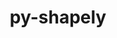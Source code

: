 ---
title: "py-shapely"
layout: cache
categories: [package, develop]
meta: {"compilers": ["apple-clang@16.0.0", "gcc@13.2.0"], "num_specs": 22, "num_specs_by_stack": {"ml-darwin-aarch64-mps": 9, "ml-linux-aarch64-cpu": 7, "ml-linux-aarch64-cuda": 7, "ml-linux-x86_64-cpu": 6, "ml-linux-x86_64-cuda": 6, "root": 22}, "oss": ["sequoia", "ubuntu24.04"], "platforms": ["darwin", "linux"], "stacks": ["ml-darwin-aarch64-mps", "ml-linux-aarch64-cpu", "ml-linux-aarch64-cuda", "ml-linux-x86_64-cpu", "ml-linux-x86_64-cuda", "root"], "targets": ["aarch64", "x86_64_v3"], "versions": ["2.1.0"]}
spec_details: [{"compiler": "apple-clang@16.0.0", "hash": "2drxqq2flk6ilfu77my7w4vqwwlyqeiu", "os": "sequoia", "platform": "darwin", "size": "-", "stacks": ["ml-darwin-aarch64-mps", "root"], "target": "aarch64", "variants": ["build_system=python_pip"], "versions": ["2.1.0"]}, {"compiler": "apple-clang@16.0.0", "hash": "6oikdenlxv5ffc6mrytsrq3eomlpigmt", "os": "sequoia", "platform": "darwin", "size": "-", "stacks": ["ml-darwin-aarch64-mps", "root"], "target": "aarch64", "variants": ["build_system=python_pip"], "versions": ["2.1.0"]}, {"compiler": "gcc@13.2.0", "hash": "6p2brmviw3tplphp566c4yefhgyfznwr", "os": "ubuntu24.04", "platform": "linux", "size": "-", "stacks": ["ml-linux-aarch64-cpu", "ml-linux-aarch64-cuda", "root"], "target": "aarch64", "variants": ["build_system=python_pip"], "versions": ["2.1.0"]}, {"compiler": "gcc@13.2.0", "hash": "7qrkynba2xkso7sr7sa4ln57fcg5p2ae", "os": "ubuntu24.04", "platform": "linux", "size": "-", "stacks": ["ml-linux-aarch64-cpu", "ml-linux-aarch64-cuda", "root"], "target": "aarch64", "variants": ["build_system=python_pip"], "versions": ["2.1.0"]}, {"compiler": "apple-clang@16.0.0", "hash": "b5ig4kzf4gfci4dwmczexci5isnmoffn", "os": "sequoia", "platform": "darwin", "size": "-", "stacks": ["ml-darwin-aarch64-mps", "root"], "target": "aarch64", "variants": ["build_system=python_pip"], "versions": ["2.1.0"]}, {"compiler": "apple-clang@16.0.0", "hash": "bk2s3kypt7yr6lpea5h64ggmo3ofyiz6", "os": "sequoia", "platform": "darwin", "size": "-", "stacks": ["ml-darwin-aarch64-mps", "root"], "target": "aarch64", "variants": ["build_system=python_pip"], "versions": ["2.1.0"]}, {"compiler": "gcc@13.2.0", "hash": "d3hd3pmv3n5mwgwifeajecg2yknmhy4l", "os": "ubuntu24.04", "platform": "linux", "size": "-", "stacks": ["ml-linux-x86_64-cpu", "ml-linux-x86_64-cuda", "root"], "target": "x86_64_v3", "variants": ["build_system=python_pip"], "versions": ["2.1.0"]}, {"compiler": "gcc@13.2.0", "hash": "hzwsggqsrlrdjrmjmcqck3pvvq27bxib", "os": "ubuntu24.04", "platform": "linux", "size": "-", "stacks": ["ml-linux-aarch64-cpu", "ml-linux-aarch64-cuda", "root"], "target": "aarch64", "variants": ["build_system=python_pip"], "versions": ["2.1.0"]}, {"compiler": "apple-clang@16.0.0", "hash": "kgb76wdbwkj5nahkzx7ezphnjoyijy7r", "os": "sequoia", "platform": "darwin", "size": "-", "stacks": ["ml-darwin-aarch64-mps", "root"], "target": "aarch64", "variants": ["build_system=python_pip"], "versions": ["2.1.0"]}, {"compiler": "gcc@13.2.0", "hash": "khv73k6owc3r2z4uacdjmnw4lcu73rmh", "os": "ubuntu24.04", "platform": "linux", "size": "-", "stacks": ["ml-linux-x86_64-cpu", "ml-linux-x86_64-cuda", "root"], "target": "x86_64_v3", "variants": ["build_system=python_pip"], "versions": ["2.1.0"]}, {"compiler": "gcc@13.2.0", "hash": "kwbn5a7adqb3v3kxpl3junyxdi2zjwck", "os": "ubuntu24.04", "platform": "linux", "size": "-", "stacks": ["ml-linux-aarch64-cpu", "ml-linux-aarch64-cuda", "root"], "target": "aarch64", "variants": ["build_system=python_pip"], "versions": ["2.1.0"]}, {"compiler": "gcc@13.2.0", "hash": "kwptphvncqbvrivbtodcq6wag5q7s3aj", "os": "ubuntu24.04", "platform": "linux", "size": "-", "stacks": ["ml-linux-aarch64-cpu", "ml-linux-aarch64-cuda", "root"], "target": "aarch64", "variants": ["build_system=python_pip"], "versions": ["2.1.0"]}, {"compiler": "gcc@13.2.0", "hash": "mejuzqh7ont4pal3iyir6dyoa34gezmz", "os": "ubuntu24.04", "platform": "linux", "size": "-", "stacks": ["ml-linux-x86_64-cpu", "ml-linux-x86_64-cuda", "root"], "target": "x86_64_v3", "variants": ["build_system=python_pip"], "versions": ["2.1.0"]}, {"compiler": "apple-clang@16.0.0", "hash": "ow6okt6buxc6ibtz2g3z7te5rzssulhq", "os": "sequoia", "platform": "darwin", "size": "-", "stacks": ["ml-darwin-aarch64-mps", "root"], "target": "aarch64", "variants": ["build_system=python_pip"], "versions": ["2.1.0"]}, {"compiler": "apple-clang@16.0.0", "hash": "poztsz3tvcoz6w4q2puxpbnsxwcoflak", "os": "sequoia", "platform": "darwin", "size": "-", "stacks": ["ml-darwin-aarch64-mps", "root"], "target": "aarch64", "variants": ["build_system=python_pip"], "versions": ["2.1.0"]}, {"compiler": "gcc@13.2.0", "hash": "qemvtclmzrdz3gglv7rpz4723wq6hobh", "os": "ubuntu24.04", "platform": "linux", "size": "-", "stacks": ["ml-linux-x86_64-cpu", "ml-linux-x86_64-cuda", "root"], "target": "x86_64_v3", "variants": ["build_system=python_pip"], "versions": ["2.1.0"]}, {"compiler": "apple-clang@16.0.0", "hash": "qmfdkxs27xyuhl3aosehvkeuzzxproeg", "os": "sequoia", "platform": "darwin", "size": "-", "stacks": ["ml-darwin-aarch64-mps", "root"], "target": "aarch64", "variants": ["build_system=python_pip"], "versions": ["2.1.0"]}, {"compiler": "gcc@13.2.0", "hash": "qxpcrqrrqu2hlk6olwlexbrnkigafxdj", "os": "ubuntu24.04", "platform": "linux", "size": "-", "stacks": ["ml-linux-aarch64-cpu", "ml-linux-aarch64-cuda", "root"], "target": "aarch64", "variants": ["build_system=python_pip"], "versions": ["2.1.0"]}, {"compiler": "gcc@13.2.0", "hash": "qyhfx4tpqblwn52fgk7log66xifkvy2m", "os": "ubuntu24.04", "platform": "linux", "size": "-", "stacks": ["ml-linux-x86_64-cpu", "ml-linux-x86_64-cuda", "root"], "target": "x86_64_v3", "variants": ["build_system=python_pip"], "versions": ["2.1.0"]}, {"compiler": "gcc@13.2.0", "hash": "wcmrwdszxv2zquywk5z6ypduvu6mx47s", "os": "ubuntu24.04", "platform": "linux", "size": "-", "stacks": ["ml-linux-x86_64-cpu", "ml-linux-x86_64-cuda", "root"], "target": "x86_64_v3", "variants": ["build_system=python_pip"], "versions": ["2.1.0"]}, {"compiler": "apple-clang@16.0.0", "hash": "wx7whb2qx6wfntmzhibr25vgt2y5pskj", "os": "sequoia", "platform": "darwin", "size": "-", "stacks": ["ml-darwin-aarch64-mps", "root"], "target": "aarch64", "variants": ["build_system=python_pip"], "versions": ["2.1.0"]}, {"compiler": "gcc@13.2.0", "hash": "xctbiar3czemofk7xctom24oykoqyykr", "os": "ubuntu24.04", "platform": "linux", "size": "-", "stacks": ["ml-linux-aarch64-cpu", "ml-linux-aarch64-cuda", "root"], "target": "aarch64", "variants": ["build_system=python_pip"], "versions": ["2.1.0"]}]
---
